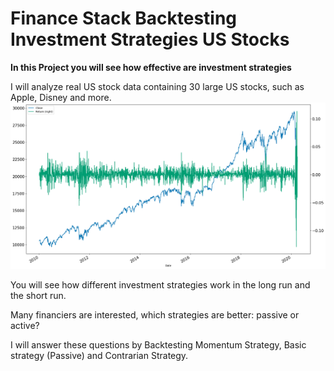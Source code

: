 # Finance Stack Backtesting Investment Strategies US Stocks

__In this Project you will see how effective are investment strategies__

I will analyze real US stock data containing 30 large US stocks, such as Apple, Disney and more.
![image alt](https://github.com/notBarbarossa/Finance_Backtesting_Investment_Strategies/blob/main/some_part.png?raw=true)

You will see how different investment strategies work in the long run and the short run. 

Many financiers are interested, which strategies are better: passive or active?

I will answer these questions by Backtesting  Momentum Strategy, Basic strategy (Passive) and Contrarian Strategy.
